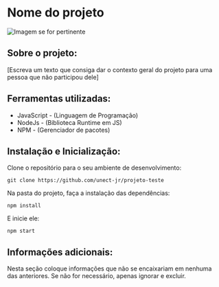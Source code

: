 Nome do projeto
============


![Imagem se for pertinente](https://ps.unect.com.br/img/unect.png)


## Sobre o projeto:

[Escreva um texto que consiga dar o contexto geral do projeto para uma pessoa que não participou dele]


## Ferramentas utilizadas:
- JavaScript - (Linguagem de Programação)
- NodeJs - (Biblioteca Runtime em JS)
- NPM - (Gerenciador de pacotes)


## Instalação e Inicialização:

Clone o repositório para o seu ambiente de desenvolvimento:
```
git clone https://github.com/unect-jr/projeto-teste
```

Na pasta do projeto, faça a instalação das dependências:
```
npm install
```
E inicie ele:
```
npm start
```
## Informações adicionais:
Nesta seção coloque informações que não se encaixariam em nenhuma das anteriores. Se não for necessário, apenas ignorar e excluir.


